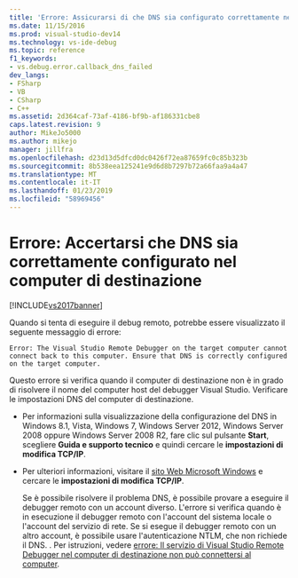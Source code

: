 ```yaml
---
title: 'Errore: Assicurarsi di che DNS sia configurato correttamente nel Computer di destinazione | Microsoft Docs'
ms.date: 11/15/2016
ms.prod: visual-studio-dev14
ms.technology: vs-ide-debug
ms.topic: reference
f1_keywords:
- vs.debug.error.callback_dns_failed
dev_langs:
- FSharp
- VB
- CSharp
- C++
ms.assetid: 2d364caf-73af-4186-bf9b-af186331cbe8
caps.latest.revision: 9
author: MikeJo5000
ms.author: mikejo
manager: jillfra
ms.openlocfilehash: d23d13d5dfcd0dc0426f72ea87659fc0c85b323b
ms.sourcegitcommit: 8b538eea125241e9d6d8b7297b72a66faa9a4a47
ms.translationtype: MT
ms.contentlocale: it-IT
ms.lasthandoff: 01/23/2019
ms.locfileid: "58969456"
---
```

# <a name="error-ensure-that-dns-is-correctly-configured-on-the-target-computer"></a>Errore: Accertarsi che DNS sia correttamente configurato nel computer di destinazione
[!INCLUDE[vs2017banner](../includes/vs2017banner.md)]

Quando si tenta di eseguire il debug remoto, potrebbe essere visualizzato il seguente messaggio di errore:  
  
```  
Error: The Visual Studio Remote Debugger on the target computer cannot connect back to this computer. Ensure that DNS is correctly configured on the target computer.  
```  
  
 Questo errore si verifica quando il computer di destinazione non è in grado di risolvere il nome del computer host del debugger Visual Studio. Verificare le impostazioni DNS del computer di destinazione.  
  
- Per informazioni sulla visualizzazione della configurazione del DNS in Windows 8.1, Vista, Windows 7, Windows Server 2012, Windows Server 2008 oppure Windows Server 2008 R2, fare clic sul pulsante **Start**, scegliere **Guida e supporto tecnico** e quindi cercare le **impostazioni di modifica TCP/IP**.  
  
- Per ulteriori informazioni, visitare il [sito Web Microsoft Windows](http://go.microsoft.com/fwlink/?LinkId=252720) e cercare le **impostazioni di modifica TCP/IP**.  
  
  Se è possibile risolvere il problema DNS, è possibile provare a eseguire il debugger remoto con un account diverso. L'errore si verifica quando è in esecuzione il debugger remoto con l'account del sistema locale o l'account del servizio di rete. Se si esegue il debugger remoto con un altro account, è possibile usare l'autenticazione NTLM, che non richiede il DNS. . Per istruzioni, vedere [errore: Il servizio di Visual Studio Remote Debugger nel computer di destinazione non può connettersi al computer](../debugger/error-the-visual-studio-remote-debugger-service-on-the-target-computer-cannot-connect-back-to-this-computer.md).
